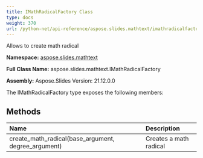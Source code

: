```yaml
---
title: IMathRadicalFactory Class
type: docs
weight: 370
url: /python-net/api-reference/aspose.slides.mathtext/imathradicalfactory/
---
```


Allows to create math radical

**Namespace:** [aspose.slides.mathtext](/slides/python-net/api-reference/aspose.slides.mathtext/)

**Full Class Name:** aspose.slides.mathtext.IMathRadicalFactory

**Assembly:**  Aspose.Slides Version: 21.12.0.0

The IMathRadicalFactory type exposes the following members:
## **Methods**
|**Name**|**Description**|
| :- | :- |
|create_math_radical(base_argument, degree_argument)|Creates a math radical|
